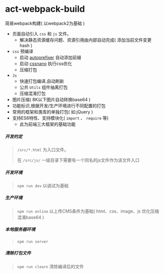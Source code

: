 # act-webpack-build
简易webpack构建( 以webpack2为基础 )

- 页面自动引入 `css` 和 `js` 文件。
  - 解决静态资源缓存问题、资源引用由内部自动完成( 添加当前文件变更hash )
- `css` 预编译
  - 启动 [autoprefixer](https://github.com/postcss/autoprefixer) 自动添加前缀
  - 启动 [cssnano](https://www.npmjs.com/package/cssnano) 执行css优化
  - 压缩打包
- `Js`
  - 快速打包编译,自动刷新
  - 公共 `Utils` 组件抽离打包
  - 压缩混淆打包
- 图片压缩( 8K以下图片自动转换base64 )
- 功能标识,根据开发/生产环境进行不同配置的打包
- 常用的框架和类库的单独打包( 如:jQuery )
- 支持ES6特性、支持模块化( `import` 、 `require` 等)
  - 此为前端三大框架的基础功能

##### 开发约定

>  `/src/*.html` 为入口文件。
>
>  在 `/src/js/` 一级目录下需要有一个同名的js文件作为该文件入口

##### 开发环境

> `npm run dev` 以调试为基础

##### 生产环境

> `npm run online` 以上传CMS条件为基础( html、css、image、js 优化压缩混淆base64 )

##### 本地服务器环境

> `npm run server` 

##### 清除打包文件

> `npm run clearn` 清除编译后的文件